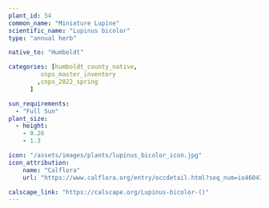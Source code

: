 ```yaml
---
plant_id: 54
common_name: "Miniature Lupine"
scientific_name: "Lupinus bicolor"
type: "annual herb"

native_to: "Humboldt"

categories: [humboldt_county_native,
         cnps_master_inventory
        ,cnps_2022_spring
      ]

sun_requirements:
  - "Full Sun"
plant_size:
  - height: 
    - 0.26
    - 1.3

icon: "/assets/images/plants/lupinus_bicolor_icon.jpg" 
icon_attribution: 
    name: "Calflora"
    url: "https://www.calflora.org/entry/occdetail.html?seq_num=io46043"

calscape_link: "https://calscape.org/Lupinus-bicolor-()"
---
```


